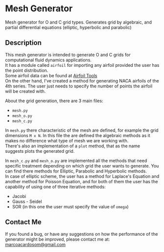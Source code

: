 # Mesh Generator
Mesh generator for O and C grid types.
Generates grid by algebraic, and partial differential equations (elliptic, hyperbolic and parabolic)

## Description
This mesh generator is intended to generate O and C grids for computational fluid dynamics applications.  
It has a module called `airfoil` for importing any airfoil provided the user has the point distribution.  
Some airfoil data can be found at [Airfoil Tools](http://airfoiltools.com/)  
On the other hand, I've created a method for generating NACA airfoils of the 4th series. The user just needs to specify the number of points the airfoil will be created with.  
  
  
About the grid generation, there are 3 main files:  
* `mesh.py`  
* `mesh_o.py`  
* `mesh_c.py`  
  
In `mesh.py` there characteristic of the mesh are defined, for example the grid dimensions `M x N`. In this file the are defined the algebraic methods as it makes no difference what type of mesh we are working with.  
There's also an implementation of a `plot` method, that as the name suggests plots the generated grid.  
  
In `mesh_c.py` and `mesh_o.py` are implemented all the methods that need specific treatment depending on which grid the user wants to generate. You can find there methods for Elliptic, Parabolic and Hyperbolic methods.  
In case of elliptic scheme, the user has a method for Laplace's Equation and another method for Poisson Equation, and for both of them the user has the capability of using one of three iterative methods:  
* Jacobi
* Gauss - Seidel
* SOR (in this one the user must specify the value of `omega`)  


## Contact Me
If you found a bug, or have any suggestions on how the performance of the generator might be improved, please contact me at:  
marcoacardosom@gmail.com
